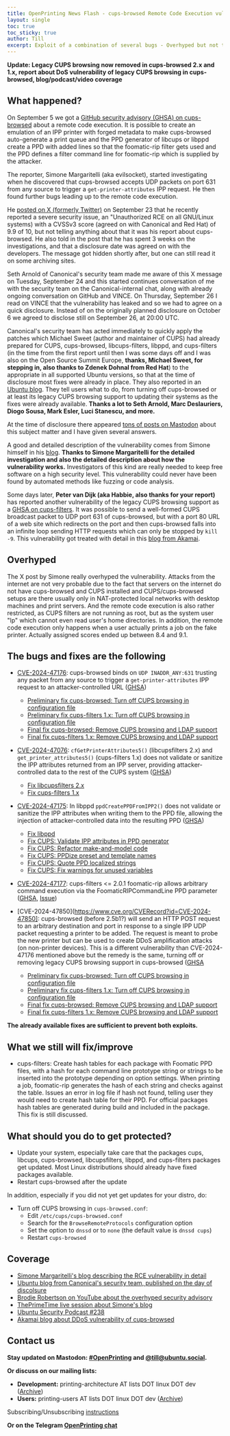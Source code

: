 ```yaml
---
title: OpenPrinting News Flash - cups-browsed Remote Code Execution vulnerability
layout: single
toc: true
toc_sticky: true
author: Till
excerpt: Exploit of a combination of several bugs - Overhyped but not that severe - Fixes already available
---
```

**Update: Legacy CUPS browsing now removed in cups-browsed 2.x and 1.x, report about DoS vulnerability of legacy CUPS browsing in cups-browsed, blog/podcast/video coverage**

## What happened?
On September 5 we got a [GitHub security advisory (GHSA) on cups-browsed](https://github.com/OpenPrinting/cups-browsed/security/advisories/GHSA-rj88-6mr5-rcw8) about a remote code execution. It is possible to create an emulation of an IPP printer with forged metadata to make cups-browsed auto-generate a print queue and the PPD generator of libcups or libppd create a PPD with added lines so that the foomatic-rip filter gets used and the PPD defines a filter command line for foomatic-rip which is supplied by the attacker.

The reporter, Simone Margaritelli (aka evilsocket), started investigating when he discovered that cups-browsed accepts UDP packets on port 631 from any source to trigger a `get-printer-attributes` IPP request. He then found further bugs leading up to the remote code execution.

He [posted on X (formerly Twitter)](https://x.com/evilsocket/status/1838169889330135132) on September 23 that he recently reported a severe security issue, an "Unauthorized RCE on all GNU/Linux systems) with a CVSSv3 score (agreed on with Canonical and Red Hat) of 9.9 of 10, but not telling anything about that it was his report about cups-browsed. He also told in the post that he has spent 3 weeks on the investigations, and that a disclosure date was agreed on with the developers. The message got hidden shortly after, but one can still read it on some archiving sites.

Seth Arnold of Canonical's security team made me aware of this X message on Tuesday, September 24 and this started continues conversation of me with the security team on the Canonical-internal chat, along with already ongoing conversation on GitHub and VINCE. On Thursday, September 26 I read on VINCE that the vulnerability has leaked and so we had to agree on a quick disclosure. Instead of on the originally planned disclosure on October 6 we agreed to disclose still on September 26, at 20:00 UTC.

Canonical's security team has acted immediately to quickly apply the patches which Michael Sweet (author and maintainer of CUPS) had already prepared for CUPS, cups-browsed, libcups-filters, libppd, and cups-filters (in the time from the first report until then I was some days off and I was also on the Open Source Summit Europe, **thanks, Michael Sweet, for stepping in, also thanks to Zdenek Dohnal from Red Hat**) to the appropriate in all supported Ubuntu versions, so that at the time of disclosure most fixes were already in place. They also reported in an [Ubuntu blog](https://ubuntu.com//blog/cups-remote-code-execution-vulnerability-fix-available). They tell users what to do, from turning off cups-browsed or at least its legacy CUPS browsing support to updating their systems as the fixes were already available. **Thanks a lot to Seth Arnold, Marc Deslauriers, Diogo Sousa, Mark Esler, Luci Stanescu, and more.**

At the time of disclosure there appeared [tons of posts on Mastodon](https://ubuntu.social/@till) about this subject matter and I have given several answers.

A good and detailed description of the vulnerability comes from Simone himself in his [blog](https://www.evilsocket.net/2024/09/26/Attacking-UNIX-systems-via-CUPS-Part-I/). **Thanks to Simone Margaritelli for the detailed investigation and also the detailed description about how the vulnerability works.** Investigators of this kind are really needed to keep free software on a high security level. This vulnerability could never have been found by automated methods like fuzzing or code analysis.

Some days later, **Peter van Dijk (aka Habbie, also thanks for your report)** has reported another vulnerability of the legacy CUPS browsing support as a [GHSA on cups-filters](https://github.com/OpenPrinting/cups-filters/security/advisories/GHSA-rq86-c7g6-r2h8). It was possible to send a well-formed CUPS broadcast packet to UDP port 631 of cups-browsed, but with a port 80 URL of a web site which redirects on the port and then cups-browsed falls into an infinite loop sending HTTP requests which can only be stopped by `kill -9`. This vulnerability got treated with detail in this [blog from Akamai](https://www.akamai.com/blog/security-research/october-cups-ddos-threat).


## Overhyped
The X post by Simone really overhyped the vulnerability. Attacks from the internet are not very probable due to the fact that servers on the internet do not have cups-browsed and CUPS installed and CUPS/cups-browsed setups are there usually only in NAT-protected local networks with desktop machines and print servers. And the remote code execution is also rather restricted, as CUPS filters are not running as root, but as the system user "lp" which cannot even read user's home directories. In addition, the remote code execution only happens when a user actually prints a job on the fake printer. Actually assigned scores ended up between 8.4 and 9.1.


## The bugs and fixes are the following
- [CVE-2024-47176](https://www.cve.org/CVERecord?id=CVE-2024-47176): cups-browsed binds on `UDP INADDR_ANY:631` trusting any packet from any source to trigger a `get-printer-attributes` IPP request to an attacker-controlled URL ([GHSA](https://github.com/OpenPrinting/cups-browsed/security/advisories/GHSA-rj88-6mr5-rcw8))
  - [Preliminary fix cups-browsed: Turn off CUPS browsing in configuration file](https://github.com/OpenPrinting/cups-browsed/commit/1debe6b140c)
  - [Preliminary fix cups-filters 1.x: Turn off CUPS browsing in configuration file](https://github.com/OpenPrinting/cups-filters/commit/b7461ec2a8)
  - [Final fix cups-browsed: Remove CUPS browsing and LDAP support](https://github.com/OpenPrinting/cups-browsed/commit/1d1072a0de5)
  - [Final fix cups-filters 1.x: Remove CUPS browsing and LDAP support](https://github.com/OpenPrinting/cups-filters/commit/6fd2bdfbdce)
- [CVE-2024-47076](https://www.cve.org/CVERecord?id=CVE-2024-47076): `cfGetPrinterAttributes5()` (libcupsfilters 2.x) and `get_printer_attributes5()` (cups-filters 1.x) does not validate or sanitize the IPP attributes returned from an IPP server, providing attacker-controlled data to the rest of the CUPS system ([GHSA](https://github.com/OpenPrinting/libcupsfilters/security/advisories/GHSA-w63j-6g73-wmg5))
  - [Fix libcupsfilters 2.x](https://github.com/OpenPrinting/libcupsfilters/commit/95576ec3)
  - [Fix cups-filters 1.x](https://github.com/OpenPrinting/cups-filters/commit/10fb02eaa)
- [CVE-2024-47175](https://www.cve.org/CVERecord?id=CVE-2024-47175): In libppd `ppdCreatePPDFromIPP2()` does not validate or sanitize the IPP attributes when writing them to the PPD file, allowing the injection of attacker-controlled data into the resulting PPD ([GHSA](https://github.com/OpenPrinting/libppd/security/advisories/GHSA-7xfx-47qg-grp6))
  - [Fix libppd](https://github.com/OpenPrinting/libppd/commit/d681747ebf)
  - [Fix CUPS: Validate IPP attributes in PPD generator](https://github.com/OpenPrinting/cups/commit/9939a70b750)
  - [Fix CUPS: Refactor make-and-model code](https://github.com/OpenPrinting/cups/commit/04bb2af4521)
  - [Fix CUPS: PPDize preset and template names](https://github.com/OpenPrinting/cups/commit/e0630cd18f7)
  - [Fix CUPS: Quote PPD localized strings](https://github.com/OpenPrinting/cups/commit/1e6ca5913ec)
  - [Fix CUPS: Fix warnings for unused variables](https://github.com/OpenPrinting/cups/commit/2abe1ba8a66)
- [CVE-2024-47177](https://www.cve.org/CVERecord?id=CVE-2024-47177): cups-filters <= 2.0.1 foomatic-rip allows arbitrary command execution via the FoomaticRIPCommandLine PPD parameter ([GHSA](https://github.com/OpenPrinting/cups-filters/security/advisories/GHSA-p9rh-jxmq-gq47), [Issue](https://github.com/OpenPrinting/cups-filters/issues/599))

- [CVE-2024-47850](https://www.cve.org/CVERecord?id=CVE-2024-47850]: cups-browsed (before 2.5b1?) will send an HTTP POST request to an arbitrary destination and port in response to a single IPP UDP packet requesting a printer to be added. The request is meant to probe the new printer but can be used to create DDoS amplification attacks (on non-printer devices). This is a different vulnerability than CVE-2024-47176 mentioned above but the remedy is the same, turning off or removing legacy CUPS browsing support in cups-browsed ([GHSA](https://github.com/OpenPrinting/cups-filters/security/advisories/GHSA-rq86-c7g6-r2h8)
  - [Preliminary fix cups-browsed: Turn off CUPS browsing in configuration file](https://github.com/OpenPrinting/cups-browsed/commit/1debe6b140c)
  - [Preliminary fix cups-filters 1.x: Turn off CUPS browsing in configuration file](https://github.com/OpenPrinting/cups-filters/commit/b7461ec2a8)
  - [Final fix cups-browsed: Remove CUPS browsing and LDAP support](https://github.com/OpenPrinting/cups-browsed/commit/1d1072a0de5)
  - [Final fix cups-filters 1.x: Remove CUPS browsing and LDAP support](https://github.com/OpenPrinting/cups-filters/commit/6fd2bdfbdce)

**The already available fixes are sufficient to prevent both exploits.**


## What we still will fix/improve
- cups-filters: Create hash tables for each package with Foomatic PPD files, with a hash for each command line prototype string or strings to be inserted into the prototype depending on option settings. When printing a job, foomatic-rip generates the hash of each string and checks against the table. Issues an error in log file if hash not found, telling user they would need to create hash table for their PPD. For official packages hash tables are generated during build and included in the package. This fix is still discussed.


## What should you do to get protected?
- Update your system, especially take care that the packages cups, libcups, cups-browsed, libcupsfilters, libppd, and cups-filters packages get updated. Most Linux distributions should already have fixed packages available.
- Restart cups-browsed after the update

In addition, especially if you did not yet get updates for your distro, do:

- Turn off CUPS browsing in `cups-browsed.conf`:
  - Edit `/etc/cups/cups-browsed.conf`
  - Search for the `BrowseRemoteProtocols` configuration option
  - Set the option to `dnssd` or to `none` (the default value is `dnssd cups`)
  - Restart `cups-browsed`


## Coverage
- [Simone Margaritelli's blog describing the RCE vulnerability in detail](https://www.evilsocket.net/2024/09/26/Attacking-UNIX-systems-via-CUPS-Part-I/)
- [Ubuntu blog from Canonical's security team, published on the day of discolsure](https://ubuntu.com//blog/cups-remote-code-execution-vulnerability-fix-available)
- [Brodie Robertson on YouTube about the overhyped security advisory](https://youtu.be/bLr5M1ijbbQ)
- [ThePrimeTime live session about Simone's blog](https://www.youtube.com/watch?v=TPVUeURmOEo)
- [Ubuntu Security Podcast #238](https://ubuntusecuritypodcast.org/episode-238/)
- [Akamai blog about DDoS vulnerability of cups-browsed](https://www.akamai.com/blog/security-research/october-cups-ddos-threat)


## Contact us
**Stay updated on Mastodon: [#OpenPrinting](https://ubuntu.social/tags/OpenPrinting) and [@till@ubuntu.social](https://ubuntu.social/@till).**

**Or discuss on our mailing lists:**
- **Development:** printing-architecture AT lists DOT linux DOT dev ([Archive](https://lore.kernel.org/printing-architecture/))
- **Users:** printing-users AT lists DOT linux DOT dev ([Archive](https://lore.kernel.org/printing-users/))

Subscribing/Unsubscribing [instructions](https://subspace.kernel.org/subscribing.html)

**Or on the Telegram [OpenPrinting chat](https://t.me/+RizBbjXz4uU2ZWM1)**
